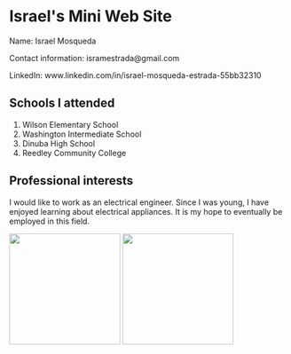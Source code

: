 <h1> Israel's Mini Web Site</h1>

<p> Name: Israel Mosqueda </p>
<p> Contact information: isramestrada@gmail.com </p>
<p> LinkedIn: www.linkedin.com/in/israel-mosqueda-estrada-55bb32310 </p>
  
<h2>Schools I attended</h2>
<ol>
  <li>Wilson Elementary School</li>
  <li>Washington Intermediate School</li>
  <li>Dinuba High School</li>
  <li>Reedley Community College</li>
</ol>

<h2> Professional interests</h2>
<P> I would like to work as an electrical engineer. Since I was young, I have enjoyed learning about electrical appliances. It is my hope to eventually be employed in this field.</P>

<img src = https://blogs.stthom.edu/wp-content/uploads/2022/08/BeYourBold_Blog_Engineering-1024x684.jpg 
height = "200"
width = "200" > <img src = https://ee.nd.edu/wp-content/uploads/sites/8/2020/09/grant.jpg
height = "200"
width = "200" >



